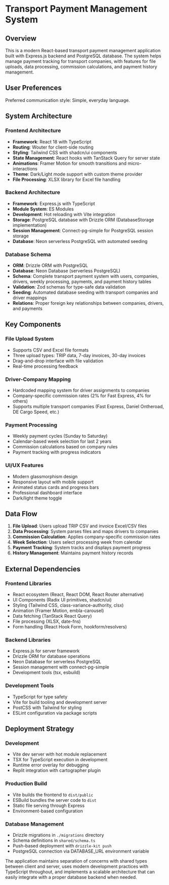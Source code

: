 # Transport Payment Management System

## Overview

This is a modern React-based transport payment management application built with Express.js backend and PostgreSQL database. The system helps manage payment tracking for transport companies, with features for file uploads, data processing, commission calculations, and payment history management.

## User Preferences

Preferred communication style: Simple, everyday language.

## System Architecture

### Frontend Architecture
- **Framework**: React 18 with TypeScript
- **Routing**: Wouter for client-side routing
- **Styling**: Tailwind CSS with shadcn/ui components
- **State Management**: React hooks with TanStack Query for server state
- **Animations**: Framer Motion for smooth transitions and micro-interactions
- **Theme**: Dark/Light mode support with custom theme provider
- **File Processing**: XLSX library for Excel file handling

### Backend Architecture
- **Framework**: Express.js with TypeScript
- **Module System**: ES Modules
- **Development**: Hot reloading with Vite integration
- **Storage**: PostgreSQL database with Drizzle ORM (DatabaseStorage implementation)
- **Session Management**: Connect-pg-simple for PostgreSQL session storage
- **Database**: Neon serverless PostgreSQL with automated seeding

### Database Schema
- **ORM**: Drizzle ORM with PostgreSQL
- **Database**: Neon Database (serverless PostgreSQL)
- **Schema**: Complete transport payment system with users, companies, drivers, weekly processing, payments, and payment history tables
- **Validation**: Zod schemas for type-safe data validation
- **Seeding**: Automated database seeding with transport companies and driver mappings
- **Relations**: Proper foreign key relationships between companies, drivers, and payments

## Key Components

### File Upload System
- Supports CSV and Excel file formats
- Three upload types: TRIP data, 7-day invoices, 30-day invoices
- Drag-and-drop interface with file validation
- Real-time processing feedback

### Driver-Company Mapping
- Hardcoded mapping system for driver assignments to companies
- Company-specific commission rates (2% for Fast Express, 4% for others)
- Supports multiple transport companies (Fast Express, Daniel Ontheroad, DE Cargo Speed, etc.)

### Payment Processing
- Weekly payment cycles (Sunday to Saturday)
- Calendar-based week selection for last 2 years
- Commission calculations based on company rules
- Payment tracking with progress indicators

### UI/UX Features
- Modern glassmorphism design
- Responsive layout with mobile support
- Animated status cards and progress bars
- Professional dashboard interface
- Dark/light theme toggle

## Data Flow

1. **File Upload**: Users upload TRIP CSV and invoice Excel/CSV files
2. **Data Processing**: System parses files and maps drivers to companies
3. **Commission Calculation**: Applies company-specific commission rates
4. **Week Selection**: Users select processing week from calendar
5. **Payment Tracking**: System tracks and displays payment progress
6. **History Management**: Maintains payment history records

## External Dependencies

### Frontend Libraries
- React ecosystem (React, React DOM, React Router alternative)
- UI Components (Radix UI primitives, shadcn/ui)
- Styling (Tailwind CSS, class-variance-authority, clsx)
- Animation (Framer Motion, embla-carousel)
- Data fetching (TanStack React Query)
- File processing (XLSX, date-fns)
- Form handling (React Hook Form, hookform/resolvers)

### Backend Libraries
- Express.js for server framework
- Drizzle ORM for database operations
- Neon Database for serverless PostgreSQL
- Session management with connect-pg-simple
- Development tools (tsx, esbuild)

### Development Tools
- TypeScript for type safety
- Vite for build tooling and development server
- PostCSS with Tailwind for styling
- ESLint configuration via package scripts

## Deployment Strategy

### Development
- Vite dev server with hot module replacement
- TSX for TypeScript execution in development
- Runtime error overlay for debugging
- Replit integration with cartographer plugin

### Production Build
- Vite builds the frontend to `dist/public`
- ESBuild bundles the server code to `dist`
- Static file serving through Express
- Environment-based configuration

### Database Management
- Drizzle migrations in `./migrations` directory
- Schema definitions in `shared/schema.ts`
- Push-based deployment with `drizzle-kit push`
- PostgreSQL connection via DATABASE_URL environment variable

The application maintains separation of concerns with shared types between client and server, uses modern development practices with TypeScript throughout, and implements a scalable architecture that can easily integrate with a proper database backend when needed.